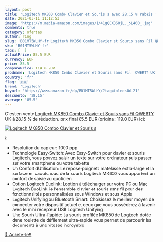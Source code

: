 ```yaml
---
layout: post
title: 'Logitech MK850 Combo Clavier et Souris s avec 28.15 % rabais '
date: 2021-03-11 11:12:53
image: 'https://m.media-amazon.com/images/I/41gQCXOS0jL._SL400_.jpg'
comments: true
category: ofertas
author: ring
slug: 'B01MT5WLHY-fr Logitech MK850 Combo Clavier et Souris sans Fil QWERTY UK'
sku: 'B01MT5WLHY-fr'
tags: [  ]
actualPrice: 85.5 EUR
currency: EUR
price: 85.5
comparePrice: 119.0 EUR
prodname: 'Logitech MK850 Combo Clavier et Souris sans Fil  QWERTY UK'
country: 'fr'
flag: '🇫🇷'
brand: 'Logitech'
buyurl: 'https://www.amazon.fr/dp/B01MT5WLHY/?tag=tolees0d-21'
descuento: '28.15'
average: '85.5'
---
```


C'est en vente [Logitech MK850 Combo Clavier et Souris sans Fil  QWERTY UK](https://www.amazon.fr/dp/B01MT5WLHY/?tag=tolees0d-21)  à  28.15 % de réduction, prix final  85.5 EUR (original: 119.0 EUR) ici:

[![Logitech MK850 Combo Clavier et Souris s](https://m.media-amazon.com/images/I/41gQCXOS0jL._SL400_.jpg)](https://www.amazon.fr/dp/B01MT5WLHY/?tag=tolees0d-21)

ℹ️:

- Résolution du capteur: 1000 ppp
- Technologie Easy-Switch: Avec Easy-Switch pour clavier et souris Logitech, vous pouvez saisir un texte sur votre ordinateur puis passer sur votre smartphone ou votre tablette
- Un Confort dUtilisation: Le repose-poignets matelassé extra-large et la surface en caoutchouc de la souris Logitech MK850 vous apportent un confort de saisie au quotidien
- Option Logitech Duolink: Loption à télécharger sur votre PC ou Mac Logitech DuoLink lie l’ensemble clavier et souris sans fil pour des fonctionnalités personnalisées sous Windows et sous Apple
- Logitech Unifying ou Bluetooth Smart: Choisissez le meilleur moyen de connecter votre dispositif actuel et ceux que vous posséderez à lavenir avec le mini récepteur USB Logitech Unifying
- Une Souris Ultra-Rapide: La souris profilée MK850 de Logitech dotée dune roulette de défilement ultra-rapide vous permet de parcourir les documents à une vitesse incroyable

[🛒 Achète-le!!](https://www.amazon.fr/dp/B01MT5WLHY/?tag=tolees0d-21)

